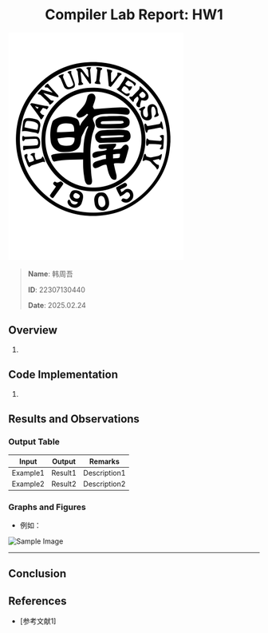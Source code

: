 <div style="text-align: center"><h1>
  Compiler Lab Report:
  HW1
  </h1></div>



![logo](./pic/logo.svg)

> **Name**: 韩周吾
>
> **ID**: 22307130440
>
> **Date**: 2025.02.24

## Overview

1. 



## Code Implementation

1. 



## Results and Observations

### Output Table

| Input    | Output  | Remarks      |
| -------- | ------- | ------------ |
| Example1 | Result1 | Description1 |
| Example2 | Result2 | Description2 |

### Graphs and Figures

- 例如：

![Sample Image](path_to_image)  

------

## Conclusion



## References

- [参考文献1]


